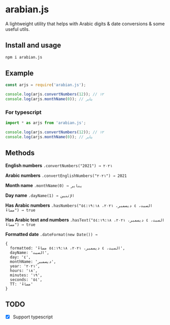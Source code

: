 # arabian.js
A lightweight utility that helps with Arabic digits & date conversions & some useful utils.

## Install and usage

```sh
npm i arabian.js
```

## Example
```js
const arjs = require('arabian.js');

console.log(arjs.convertNumbers(12)); // ١٢
console.log(arjs.monthName(0)); // يناير
```

### For typescript
```ts
import * as arjs from 'arabian.js';

console.log(arjs.convertNumbers(12)); // ١٢
console.log(arjs.monthName(0)); // يناير
```

## Methods
**English numbers** `.convertNumbers("2021") → ٢٠٢١`

**Arabic numbers** `.convertEnglishNumbers("٢٠٢١") → 2021`

**Month name** `.monthName(0) → يناير`

**Day name** `.dayName(1) → الإثنين`

**Has Arabic numbers** `.hasNumbers("السبت، ٤ ديسمبر، ٢٠٢١، ٥٤:١٩:١٨ مساءً") → true`

**Has Arabic text and numbers** `.hasText("السبت، ٤ ديسمبر، ٢٠٢١، ٥٤:١٩:١٨ مساءً") → true`

**Formatted date** `.dateFormat(new Date()) → `
```
{
  formatted: 'السبت، ٤ ديسمبر، ٢٠٢١، ٥٤:١٩:١٨ مساءً',
  dayName: 'السبت',
  day: '٤',
  monthName: 'ديسمبر',
  year: '٢٠٢١',
  hours: '١٨',
  minutes: '١٩',
  seconds: '٥٤',
  TT: 'مساءً'
}
```

## TODO
- [x] Support typescript
